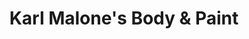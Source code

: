 ---
title: "Karl Malone's Body & Paint"
url: /draper/karl-malones-body-und-paint/
shop: Autowerkstatt
---